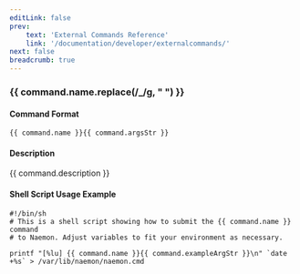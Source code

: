 ```yaml
---
editLink: false
prev:
    text: 'External Commands Reference'
    link: '/documentation/developer/externalcommands/'
next: false
breadcrumb: true
---
```


<script setup>
const command = {"args":[{"name":"event_handler_command","type":"str"}],"name":"CHANGE_GLOBAL_HOST_EVENT_HANDLER","description":"Changes the global host event handler command to be that specified by the 'event_handler_command' option. The 'event_handler_command' option specifies the short name of the command that should be used as the new host event handler. The command must have been configured in Naemon before it was last (re)started.","classes":["host"],"argsStr":";event_handler_command","exampleArgStr":";restart_service"};
</script>

<h3>{{ command.name.replace(/_/g, " ") }}</h3>

#### Command Format

`{{ command.name }}{{ command.argsStr }}`

#### Description

{{ command.description }}

#### Shell Script Usage Example

```sh-vue
#!/bin/sh
# This is a shell script showing how to submit the {{ command.name }} command
# to Naemon. Adjust variables to fit your environment as necessary.

printf "[%lu] {{ command.name }}{{ command.exampleArgStr }}\n" `date +%s` > /var/lib/naemon/naemon.cmd
```
